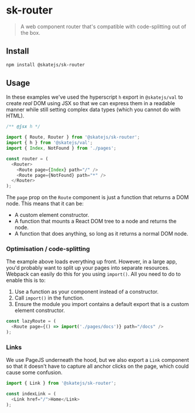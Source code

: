 # sk-router

> A web component router that's compatible with code-splitting out of the box.

## Install

```sh
npm install @skatejs/sk-router
```

## Usage

In these examples we've used the hyperscript `h` export in `@skatejs/val` to create *real* DOM using JSX so that we can express them in a readable manner while still setting complex data types (which you cannot do with HTML).

```js
/** @jsx h */

import { Route, Router } from '@skatejs/sk-router';
import { h } from '@skatejs/val';
import { Index, NotFound } from './pages';

const router = (
  <Router>
    <Route page={Index} path="/" />
    <Route page={NotFound} path="*" />
  </Router>
);
```

The `page` prop on the `Route` component is just a function that returns a DOM node. This means that it can be:

- A custom element constructor.
- A function that mounts a React DOM tree to a node and returns the node.
- A function that does anything, so long as it returns a normal DOM node.

### Optimisation / code-splitting

The example above loads everything up front. However, in a large app, you'd probably want to split up your pages into separate resources. Webpack can easily do this for you using `import()`. All you need to do to enable this is to:

1. Use a function as your component instead of a constructor.
2. Call `import()` in the function.
3. Ensure the module you import contains a default export that is a custom element constructor.

```js
const lazyRoute = (
  <Route page={() => import('./pages/docs')} path="/docs" />
);
```

### Links

We use PageJS underneath the hood, but we also export a `Link` component so that it doesn't have to capture all anchor clicks on the page, which could cause some confusion.

```js
import { Link } from '@skatejs/sk-router';

const indexLink = (
  <Link href="/">Home</Link>
);
```
